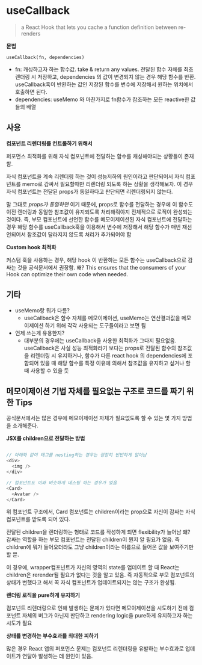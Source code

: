 # useCallback

> a React Hook that lets you cache a function definition between re-renders

**문법**

`useCallback(fn, dependencies)`

- fn: 캐싱하고자 하는 함수값. take & return any values. 전달된 함수 자체를 최초 렌더링 시 저장하고, dependencies 의 값이 변경되지 않는 경우 해당 함수를 반환. useCallback훅이 반환하는 값인 저장된 함수를 변수에 저장해서 원하는 위치에서 호출하면 된다.
- dependencies: useMemo 와 마찬가지로 fn함수가 참조하는 모든 reactive한 값들의 배열

## 사용

**컴포넌트 리렌더링를 컨트롤하기 위해서**

퍼포먼스 최적화를 위해 자식 컴포넌트에 전달하는 함수를 캐싱해야되는 상황들이 존재함.

자식 컴포넌트을 계속 리렌더링 하는 것이 성능저하의 원인이라고 판단되어서 자식 컴포넌트를 memo로 감싸서 필요할때만 리렌더링 되도록 하는 상황을 생각해보자. 이 경우 자식 컴포넌트는 전달된 props가 동일하다고 판단되면 리렌더링되지 않는다.

말 그대로 _props가 동일하면_ 이기 때문에, props로 함수를 전달하는 경우에 이 함수도 이전 렌더링과 동일한 참조값이 유지되도록 처리해줘야지 전체적으로 로직이 완성되는 것이다. 즉, 부모 컴포넌트에 선언한 함수를 메모이제이션된 자식 컴포넌트에 전달하는 경우 해당 함수를 useCallback훅을 이용해서 변수에 저장해서 해당 함수가 매번 재선언되어서 참조값이 달라지지 않도록 처리가 추가되어야 함

**Custom hook 최적화**

커스텀 훅을 사용하는 경우, 해당 hook 이 반환하는 모든 함수는 useCallback으로 감싸는 것을 공식문서에서 권장함.
왜? This ensures that the consumers of your Hook can optimize their own code when needed.

## 기타

- useMemo랑 뭐가 다름?
  - useCallback은 함수 자체를 메모이제이션, useMemo는 연산결과값을 메모이제이션 하기 위해 각각 사용되는 도구들이라고 보면 됨
- 언제 쓰는게 유용한지?
  - 대부분의 경우에는 useCallback을 사용한 최적화가 그다지 필요없음. useCallback은 사실 성능 최적화라기 보다는 props로 전달된 함수의 참조값을 리렌더링 시 유지하거나, 함수가 다른 react hook 의 dependencies에 포함되어 있을 때 해당 함수를 특정 이유에 의해서 참조값을 유지하고 싶거나 할 때 사용할 수 있을 듯

## 메모이제이션 기법 자체를 필요없는 구조로 코드를 짜기 위한 Tips

공식문서에서는 많은 경우에 메모이제이션 자체가 필요없도록 할 수 있는 몇 가지 방법을 소개해준다.

**JSX를 children으로 전달하는 방법**

```javascript

// 아래와 같이 태그를 nesting하는 경우는 굉장히 빈번하게 일어남
<div>
  <img />
</div>

// 컴포넌트도 이와 비슷하게 네스팅 하는 경우가 있음
<Card>
  <Avatar />
</Card>

```

위 컴포넌트 구조에서, Card 컴포넌트는 children이라는 prop으로 자신이 감싸는 자식 컴포넌트를 받도록 되어 있다.

전달된 children을 렌더링하는 형태로 코드를 작성하게 되면 flexibility가 늘어남 왜? 감싸는 역할을 하는 부모 컴포넌트는 전달된 children이 뭔지 알 필요가 없음. 즉 children에 뭐가 들어오더라도 그냥 children이라는 이름으로 들어온 값을 보여주기만 할 뿐.

이 경우에, wrapper컴포넌트가 자신의 영역의 state를 업데이트 할 때 React는 children은 rerender될 필요가 없다는 것을 알고 있음. 즉 자동적으로 부모 컴포넌트의 상태가 변했다고 해서 꼭 자식 컴포넌트가 업데이트되지는 않는 구조가 완성됨.

**렌더링 로직을 pure하게 유지하기**

컴포넌트 리렌더링으로 인해 발생하는 문제가 있다면 메모이제이션을 시도하기 전에 컴포넌트 자체의 버그가 아닌지 판단하고 rendering logic을 pure하게 유지하고자 하는 시도가 필요

**상태를 변경하는 부수효과를 최대한 피하기**

많은 경우 React 앱의 퍼포먼스 문제는 컴포넌트 리렌더링을 유발하는 부수효과로 업데이트가 연달아 발생하는 데 원인이 있음.
